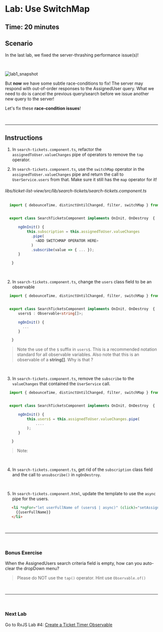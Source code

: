 # Lab: Use SwitchMap

## Time: 20 minutes

## Scenario

In the last lab, we fixed the server-thrashing performance issue(s)!

<br/>

![lab1_snapshot](https://user-images.githubusercontent.com/210413/35134346-67e08b64-fc9b-11e7-9756-aec2e5e38a7f.jpg)

But **now** we have some subtle race-conditions to fix!  The server may respond with out-of-order responses to the AssignedUser query. What we need to do is cancel the previous query/search before we issue another new query to the server!

Let's fix these **race-condition issues**!

<br/>

----

## Instructions
1. In `search-tickets.component.ts`, refactor the `assignedToUser.valueChanges` pipe of operators to remove the `tap` operator.

2. In `search-tickets.component.ts`, use the `switchMap` operator in the `assignedToUser.valueChanges` pipe and return the call to `UserService.users` from that. Make sure it still has the `map` operator for it!

  ###### libs/ticket-list-view/src/lib/search-tickets/search-tickets.component.ts

  ```typescript
    import { debounceTime, distinctUntilChanged, filter, switchMap } from 'rxjs/operators';


    export class SearchTicketsComponent implements OnInit, OnDestroy  {

        ngOnInit() {
            this.subscription = this.assignedToUser.valueChanges
              .pipe(
                <ADD SWITCHMAP OPERATOR HERE>
              )
              .subscribe(value => { ... });
        }

     }
  ```

  <br/>


2. In `search-tickets.component.ts`, change the `users` class field to be an observable


  ```typescript
    import { debounceTime, distinctUntilChanged, filter, switchMap } from 'rxjs/operators';


    export class SearchTicketsComponent implements OnInit, OnDestroy  {
        users$ : Observable<string[]>;

        ngOnInit() {
          ...
        }

     }
  ```

  >  Note the use of the `$` suffix in `users$`. This is a recommended notation standard for all observable variables. Also note that this is an observable of a **string[]**. Why is that ?

  <br/>

3. In `search-tickets.component.ts`, remove the `subscribe` to the `valueChanges` that contained the `UserService` call.


  ```typescript
    import { debounceTime, distinctUntilChanged, filter, switchMap } from 'rxjs/operators';


    export class SearchTicketsComponent implements OnInit, OnDestroy  {

        ngOnInit() {
            this.users$ = this.assignedToUser.valueChanges.pipe(
                ....
            );
        }

     }
  ```

  >  Note:

  <br/>

4. In `search-tickets.component.ts`, get rid of the `subscription` class field and the call to `unsubscribe()` in `ngOnDestroy`.

  <br/>

5. In `search-tickets.component.html`, update the template to use the `async` pipe for the users.

 ```html
    <li *ngFor="let userFullName of (users$ | async)" (click)="setAssignedToUser(userFullName)">
      {{userFullName}}
    </li>
  ```

  <br/>

----

<br/>

### Bonus Exercise

When the AssignedUsers search criteria field is empty, how can you auto-clear the dropDown menu?

> Please do NOT use the `tap()` operator. Hint use `Observable.of()`

<br/>

----

<br/>

### Next Lab

Go to RxJS Lab #4: [Create a Ticket Timer Observable](lab-4.md)
